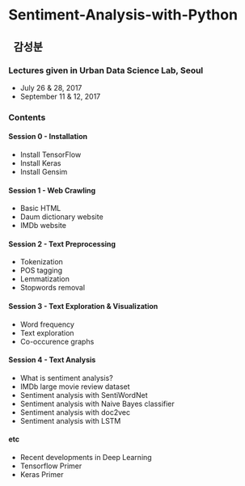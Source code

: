 # Sentiment-Analysis-with-Python

##   감성분

### Lectures given in Urban Data Science Lab, Seoul
- July 26 & 28, 2017
- September 11 & 12, 2017

### Contents

#### Session 0 - Installation
- Install TensorFlow
- Install Keras
- Install Gensim

#### Session 1 - Web Crawling
- Basic HTML
- Daum dictionary website
- IMDb website

#### Session 2 - Text Preprocessing
- Tokenization
- POS tagging
- Lemmatization
- Stopwords removal

#### Session 3 - Text Exploration & Visualization
- Word frequency
- Text exploration
- Co-occurence graphs

#### Session 4 - Text Analysis
- What is sentiment analysis?
- IMDb large movie review dataset
- Sentiment analysis with SentiWordNet
- Sentiment analysis with Naive Bayes classifier
- Sentiment analysis with doc2vec
- Sentiment analysis with LSTM

#### etc
- Recent developments in Deep Learning
- Tensorflow Primer
- Keras Primer


